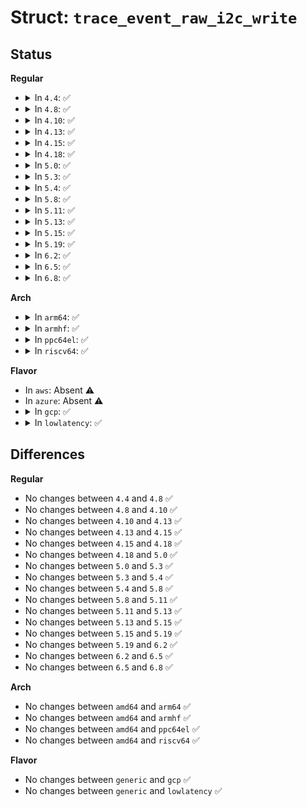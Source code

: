 # Struct: <code>trace_event_raw_i2c_write</code>

## Status
<b>Regular</b>
<ul>
<li>
<details>
<summary>In <code>4.4</code>: ✅</summary>

```c
struct trace_event_raw_i2c_write {
    struct trace_entry ent;
    int adapter_nr;
    __u16 msg_nr;
    __u16 addr;
    __u16 flags;
    __u16 len;
    u32 __data_loc_buf;
    char __data[0];
};
```
</details>
</li>
<li>
<details>
<summary>In <code>4.8</code>: ✅</summary>

```c
struct trace_event_raw_i2c_write {
    struct trace_entry ent;
    int adapter_nr;
    __u16 msg_nr;
    __u16 addr;
    __u16 flags;
    __u16 len;
    u32 __data_loc_buf;
    char __data[0];
};
```
</details>
</li>
<li>
<details>
<summary>In <code>4.10</code>: ✅</summary>

```c
struct trace_event_raw_i2c_write {
    struct trace_entry ent;
    int adapter_nr;
    __u16 msg_nr;
    __u16 addr;
    __u16 flags;
    __u16 len;
    u32 __data_loc_buf;
    char __data[0];
};
```
</details>
</li>
<li>
<details>
<summary>In <code>4.13</code>: ✅</summary>

```c
struct trace_event_raw_i2c_write {
    struct trace_entry ent;
    int adapter_nr;
    __u16 msg_nr;
    __u16 addr;
    __u16 flags;
    __u16 len;
    u32 __data_loc_buf;
    char __data[0];
};
```
</details>
</li>
<li>
<details>
<summary>In <code>4.15</code>: ✅</summary>

```c
struct trace_event_raw_i2c_write {
    struct trace_entry ent;
    int adapter_nr;
    __u16 msg_nr;
    __u16 addr;
    __u16 flags;
    __u16 len;
    u32 __data_loc_buf;
    char __data[0];
};
```
</details>
</li>
<li>
<details>
<summary>In <code>4.18</code>: ✅</summary>

```c
struct trace_event_raw_i2c_write {
    struct trace_entry ent;
    int adapter_nr;
    __u16 msg_nr;
    __u16 addr;
    __u16 flags;
    __u16 len;
    u32 __data_loc_buf;
    char __data[0];
};
```
</details>
</li>
<li>
<details>
<summary>In <code>5.0</code>: ✅</summary>

```c
struct trace_event_raw_i2c_write {
    struct trace_entry ent;
    int adapter_nr;
    __u16 msg_nr;
    __u16 addr;
    __u16 flags;
    __u16 len;
    u32 __data_loc_buf;
    char __data[0];
};
```
</details>
</li>
<li>
<details>
<summary>In <code>5.3</code>: ✅</summary>

```c
struct trace_event_raw_i2c_write {
    struct trace_entry ent;
    int adapter_nr;
    __u16 msg_nr;
    __u16 addr;
    __u16 flags;
    __u16 len;
    u32 __data_loc_buf;
    char __data[0];
};
```
</details>
</li>
<li>
<details>
<summary>In <code>5.4</code>: ✅</summary>

```c
struct trace_event_raw_i2c_write {
    struct trace_entry ent;
    int adapter_nr;
    __u16 msg_nr;
    __u16 addr;
    __u16 flags;
    __u16 len;
    u32 __data_loc_buf;
    char __data[0];
};
```
</details>
</li>
<li>
<details>
<summary>In <code>5.8</code>: ✅</summary>

```c
struct trace_event_raw_i2c_write {
    struct trace_entry ent;
    int adapter_nr;
    __u16 msg_nr;
    __u16 addr;
    __u16 flags;
    __u16 len;
    u32 __data_loc_buf;
    char __data[0];
};
```
</details>
</li>
<li>
<details>
<summary>In <code>5.11</code>: ✅</summary>

```c
struct trace_event_raw_i2c_write {
    struct trace_entry ent;
    int adapter_nr;
    __u16 msg_nr;
    __u16 addr;
    __u16 flags;
    __u16 len;
    u32 __data_loc_buf;
    char __data[0];
};
```
</details>
</li>
<li>
<details>
<summary>In <code>5.13</code>: ✅</summary>

```c
struct trace_event_raw_i2c_write {
    struct trace_entry ent;
    int adapter_nr;
    __u16 msg_nr;
    __u16 addr;
    __u16 flags;
    __u16 len;
    u32 __data_loc_buf;
    char __data[0];
};
```
</details>
</li>
<li>
<details>
<summary>In <code>5.15</code>: ✅</summary>

```c
struct trace_event_raw_i2c_write {
    struct trace_entry ent;
    int adapter_nr;
    __u16 msg_nr;
    __u16 addr;
    __u16 flags;
    __u16 len;
    u32 __data_loc_buf;
    char __data[0];
};
```
</details>
</li>
<li>
<details>
<summary>In <code>5.19</code>: ✅</summary>

```c
struct trace_event_raw_i2c_write {
    struct trace_entry ent;
    int adapter_nr;
    __u16 msg_nr;
    __u16 addr;
    __u16 flags;
    __u16 len;
    u32 __data_loc_buf;
    char __data[0];
};
```
</details>
</li>
<li>
<details>
<summary>In <code>6.2</code>: ✅</summary>

```c
struct trace_event_raw_i2c_write {
    struct trace_entry ent;
    int adapter_nr;
    __u16 msg_nr;
    __u16 addr;
    __u16 flags;
    __u16 len;
    u32 __data_loc_buf;
    char __data[0];
};
```
</details>
</li>
<li>
<details>
<summary>In <code>6.5</code>: ✅</summary>

```c
struct trace_event_raw_i2c_write {
    struct trace_entry ent;
    int adapter_nr;
    __u16 msg_nr;
    __u16 addr;
    __u16 flags;
    __u16 len;
    u32 __data_loc_buf;
    char __data[0];
};
```
</details>
</li>
<li>
<details>
<summary>In <code>6.8</code>: ✅</summary>

```c
struct trace_event_raw_i2c_write {
    struct trace_entry ent;
    int adapter_nr;
    __u16 msg_nr;
    __u16 addr;
    __u16 flags;
    __u16 len;
    u32 __data_loc_buf;
    char __data[0];
};
```
</details>
</li>
</ul>
<b>Arch</b>
<ul>
<li>
<details>
<summary>In <code>arm64</code>: ✅</summary>

```c
struct trace_event_raw_i2c_write {
    struct trace_entry ent;
    int adapter_nr;
    __u16 msg_nr;
    __u16 addr;
    __u16 flags;
    __u16 len;
    u32 __data_loc_buf;
    char __data[0];
};
```
</details>
</li>
<li>
<details>
<summary>In <code>armhf</code>: ✅</summary>

```c
struct trace_event_raw_i2c_write {
    struct trace_entry ent;
    int adapter_nr;
    __u16 msg_nr;
    __u16 addr;
    __u16 flags;
    __u16 len;
    u32 __data_loc_buf;
    char __data[0];
};
```
</details>
</li>
<li>
<details>
<summary>In <code>ppc64el</code>: ✅</summary>

```c
struct trace_event_raw_i2c_write {
    struct trace_entry ent;
    int adapter_nr;
    __u16 msg_nr;
    __u16 addr;
    __u16 flags;
    __u16 len;
    u32 __data_loc_buf;
    char __data[0];
};
```
</details>
</li>
<li>
<details>
<summary>In <code>riscv64</code>: ✅</summary>

```c
struct trace_event_raw_i2c_write {
    struct trace_entry ent;
    int adapter_nr;
    __u16 msg_nr;
    __u16 addr;
    __u16 flags;
    __u16 len;
    u32 __data_loc_buf;
    char __data[0];
};
```
</details>
</li>
</ul>
<b>Flavor</b>
<ul>
<li>
In <code>aws</code>: Absent ⚠️
</li>
<li>
In <code>azure</code>: Absent ⚠️
</li>
<li>
<details>
<summary>In <code>gcp</code>: ✅</summary>

```c
struct trace_event_raw_i2c_write {
    struct trace_entry ent;
    int adapter_nr;
    __u16 msg_nr;
    __u16 addr;
    __u16 flags;
    __u16 len;
    u32 __data_loc_buf;
    char __data[0];
};
```
</details>
</li>
<li>
<details>
<summary>In <code>lowlatency</code>: ✅</summary>

```c
struct trace_event_raw_i2c_write {
    struct trace_entry ent;
    int adapter_nr;
    __u16 msg_nr;
    __u16 addr;
    __u16 flags;
    __u16 len;
    u32 __data_loc_buf;
    char __data[0];
};
```
</details>
</li>
</ul>

## Differences
<b>Regular</b>
<ul>
<li>
No changes between <code>4.4</code> and <code>4.8</code> ✅
</li>
<li>
No changes between <code>4.8</code> and <code>4.10</code> ✅
</li>
<li>
No changes between <code>4.10</code> and <code>4.13</code> ✅
</li>
<li>
No changes between <code>4.13</code> and <code>4.15</code> ✅
</li>
<li>
No changes between <code>4.15</code> and <code>4.18</code> ✅
</li>
<li>
No changes between <code>4.18</code> and <code>5.0</code> ✅
</li>
<li>
No changes between <code>5.0</code> and <code>5.3</code> ✅
</li>
<li>
No changes between <code>5.3</code> and <code>5.4</code> ✅
</li>
<li>
No changes between <code>5.4</code> and <code>5.8</code> ✅
</li>
<li>
No changes between <code>5.8</code> and <code>5.11</code> ✅
</li>
<li>
No changes between <code>5.11</code> and <code>5.13</code> ✅
</li>
<li>
No changes between <code>5.13</code> and <code>5.15</code> ✅
</li>
<li>
No changes between <code>5.15</code> and <code>5.19</code> ✅
</li>
<li>
No changes between <code>5.19</code> and <code>6.2</code> ✅
</li>
<li>
No changes between <code>6.2</code> and <code>6.5</code> ✅
</li>
<li>
No changes between <code>6.5</code> and <code>6.8</code> ✅
</li>
</ul>
<b>Arch</b>
<ul>
<li>
No changes between <code>amd64</code> and <code>arm64</code> ✅
</li>
<li>
No changes between <code>amd64</code> and <code>armhf</code> ✅
</li>
<li>
No changes between <code>amd64</code> and <code>ppc64el</code> ✅
</li>
<li>
No changes between <code>amd64</code> and <code>riscv64</code> ✅
</li>
</ul>
<b>Flavor</b>
<ul>
<li>
No changes between <code>generic</code> and <code>gcp</code> ✅
</li>
<li>
No changes between <code>generic</code> and <code>lowlatency</code> ✅
</li>
</ul>
